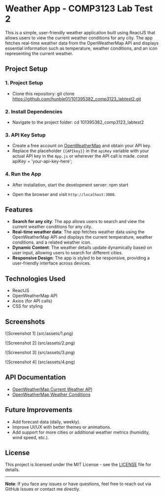 # Weather App - COMP3123 Lab Test 2

This is a simple, user-friendly weather application built using ReactJS that allows users to view the current weather conditions for any city. The app fetches real-time weather data from the OpenWeatherMap API and displays essential information such as temperature, weather conditions, and an icon representing the current weather.

## Project Setup

### 1. Project Setup
- Clone this repository:
git clone https://github.com/hunble01/101395382_comp3123_labtest2.git


### 2. Install Dependencies
- Navigate to the project folder:
cd 101395382_comp3123_labtest2


### 3. API Key Setup
- Create a free account on [OpenWeatherMap](https://openweathermap.org) and obtain your API key.
- Replace the placeholder `{{APIkey}}` in the `apiKey` variable with your actual API key in the `App.js` or wherever the API call is made.
const apiKey = 'your-api-key-here';


### 4. Run the App
- After installation, start the development server:
npm start


- Open the browser and visit `http://localhost:3000`.

## Features
- **Search for any city**: The app allows users to search and view the current weather conditions for any city.
- **Real-time weather data**: The app fetches weather data using the OpenWeatherMap API and displays the current temperature, weather conditions, and a related weather icon.
- **Dynamic Content**: The weather details update dynamically based on user input, allowing users to search for different cities.
- **Responsive Design**: The app is styled to be responsive, providing a user-friendly interface across devices.

## Technologies Used
- ReactJS
- OpenWeatherMap API
- Axios (for API calls)
- CSS for styling

## Screenshots
![Screenshot 1] (src/assets/1.png)



![Screenshot 2] (src/assets/2.png)



![Screenshot 3] (src/assets/3.png)



![Screenshot 4] (src/assets/4.png)

## API Documentation
- [OpenWeatherMap Current Weather API](https://openweathermap.org/current)
- [OpenWeatherMap Weather Conditions](https://openweathermap.org/weather-conditions)

## Future Improvements
- Add forecast data (daily, weekly).
- Improve UI/UX with better themes or animations.
- Add support for more cities or additional weather metrics (humidity, wind speed, etc.).

## License
This project is licensed under the MIT License - see the [LICENSE](LICENSE) file for details.

---

**Note**: If you face any issues or have questions, feel free to reach out via GitHub Issues or contact me directly.
